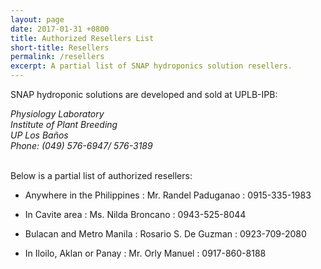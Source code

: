 ```yaml
---
layout: page
date: 2017-01-31 +0800
title: Authorized Resellers List
short-title: Resellers
permalink: /resellers
excerpt: A partial list of SNAP hydroponics solution resellers.
---
```


SNAP hydroponic solutions are developed and sold at UPLB-IPB:

<address>
Physiology Laboratory<br>
Institute of Plant Breeding<br>
UP Los Baños<br>
Phone: (049) 576-6947/ 576-3189<br>
</address>

<br>

Below is a partial list of authorized resellers:

* Anywhere in the Philippines
    : Mr. Randel Paduganao
    : 0915-335-1983

* In Cavite area
    : Ms. Nilda Broncano
    : 0943-525-8044

* Bulacan and Metro Manila
    : Rosario S. De Guzman
    : 0923-709-2080

* In Iloilo, Aklan or Panay
    : Mr. Orly Manuel
    : 0917-860-8188
